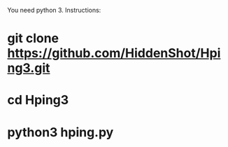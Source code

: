 You need python 3.
Instructions:
# git clone https://github.com/HiddenShot/Hping3.git
# cd Hping3
# python3 hping.py
